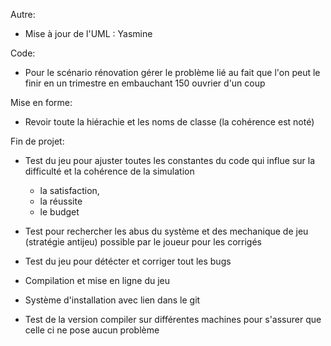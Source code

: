 
Autre:
- Mise à jour de l'UML : Yasmine 


Code:
- Pour le scénario rénovation gérer le problème lié au fait que l'on peut le finir en un trimestre en embauchant 150 ouvrier d'un coup

Mise en forme:
- Revoir toute la hiérachie et les noms de classe (la cohérence est noté)


Fin de projet:
- Test du jeu pour ajuster toutes les constantes du code qui influe sur la difficulté et la cohérence  de la simulation 
    - la satisfaction,
    - la réussite
    - le budget


- Test pour rechercher les abus du système et des mechanique de jeu (stratégie antijeu) possible par le joueur pour les corrigés 
- Test du jeu pour détécter et corriger tout les bugs
- Compilation et mise en ligne du jeu
- Système d'installation avec lien dans le git
- Test de la version compiler sur différentes machines pour s'assurer que celle ci ne pose aucun problème
